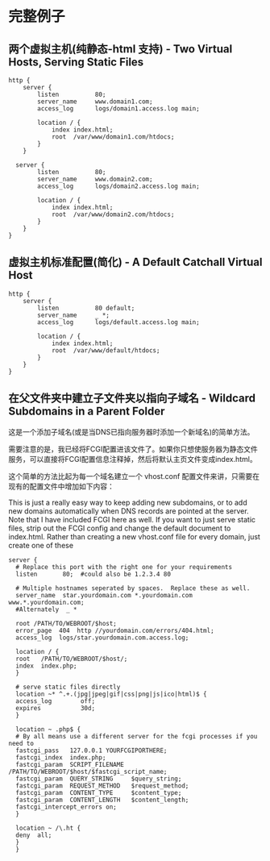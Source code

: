 # 完整例子

## 两个虚拟主机(纯静态-html 支持) - Two Virtual Hosts, Serving Static Files

```nginx
http {
    server {
        listen          80;
        server_name     www.domain1.com;
        access_log      logs/domain1.access.log main;
  
        location / {
            index index.html;
            root  /var/www/domain1.com/htdocs;
        }
    }
    
  server {
        listen          80;
        server_name     www.domain2.com;
        access_log      logs/domain2.access.log main;
        
        location / {
            index index.html;
            root  /var/www/domain2.com/htdocs;
        }
    }
}
```

## 虚拟主机标准配置(简化) - A Default Catchall Virtual Host

```nginx
http {
    server {
        listen          80 default;
        server_name     _ *;
        access_log      logs/default.access.log main;
        
        location / {
            index index.html;
            root  /var/www/default/htdocs;
        }
    }
}
```

## 在父文件夹中建立子文件夹以指向子域名 - Wildcard Subdomains in a Parent Folder

这是一个添加子域名(或是当DNS已指向服务器时添加一个新域名)的简单方法。

需要注意的是，我已经将FCGI配置进该文件了。如果你只想使服务器为静态文件服务，可以直接将FCGI配置信息注释掉，然后将默认主页文件变成index.html。

这个简单的方法比起为每一个域名建立一个 vhost.conf 配置文件来讲，只需要在现有的配置文件中增加如下内容：

This is just a really easy way to keep adding new subdomains, or to add new domains automatically when DNS records are pointed at the server. Note that I have included FCGI here as well. If you want to just serve static files, strip out the FCGI config and change the default document to index.html. Rather than creating a new vhost.conf file for every domain, just create one of these 

```nginx
server {
  # Replace this port with the right one for your requirements
  listen       80;  #could also be 1.2.3.4 80
  
  # Multiple hostnames seperated by spaces.  Replace these as well.
  server_name  star.yourdomain.com *.yourdomain.com www.*.yourdomain.com;
  #Alternately  _ *
    
  root /PATH/TO/WEBROOT/$host;
  error_page  404  http //yourdomain.com/errors/404.html;
  access_log  logs/star.yourdomain.com.access.log;
    
  location / {
  root   /PATH/TO/WEBROOT/$host/;
  index  index.php;
  }
    
  # serve static files directly
  location ~* ^.+.(jpg|jpeg|gif|css|png|js|ico|html)$ {
  access_log        off;
  expires           30d;
  }
    
  location ~ .php$ {
  # By all means use a different server for the fcgi processes if you need to
  fastcgi_pass   127.0.0.1 YOURFCGIPORTHERE;
  fastcgi_index  index.php;
  fastcgi_param  SCRIPT_FILENAME  /PATH/TO/WEBROOT/$host/$fastcgi_script_name;
  fastcgi_param  QUERY_STRING     $query_string;
  fastcgi_param  REQUEST_METHOD   $request_method;
  fastcgi_param  CONTENT_TYPE     $content_type;
  fastcgi_param  CONTENT_LENGTH   $content_length;
  fastcgi_intercept_errors on;
  }
  
  location ~ /\.ht {
  deny  all;
  }
  }
```